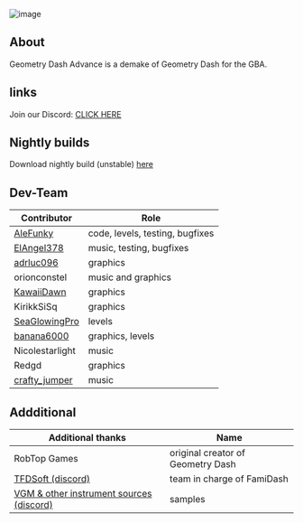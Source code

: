 ![image](https://github.com/AleFunky/geometry_dash_advance/blob/main/images/Image.jpg)

## About
Geometry Dash Advance is a demake of Geometry Dash for the GBA.

## links

Join our Discord: [CLICK HERE](https://discord.gg/WvUUqn2HMc)

## Nightly builds
Download nightly build (unstable) [here](https://nightly.link/AleFunky/geometry_dash_advance/workflows/main/main/gd-adv.zip)

## Dev-Team

|Contributor|Role|
|---|---|
|[AleFunky](https://github.com/PinguLinux)|code, levels, testing, bugfixes|
|[ElAngel378](https://github.com/ElAngel378)|music, testing, bugfixes|
|[adrluc096](https://github.com/123456oil)|graphics|
|orionconstel|music and graphics|
|[KawaiiDawn](https://github.com/Astroclimber26)|graphics|
|KirikkSiSq|graphics|
|[SeaGlowingPro](https://github.com/SeaGlowingPro)|levels|
|[banana6000](https://github.com/xXFamidash_Fan69Xx)|graphics, levels|
|Nicolestarlight|music|
|Redgd|graphics|
|[crafty_jumper](https://github.com/Crafty-Jumper)|music|

## Addditional
|Additional thanks| Name |
|---|---|
|RobTop Games|original creator of Geometry Dash|
|[TFDSoft (discord)](https://discord.gg/PCbwQaZs8K)|team in charge of FamiDash|
|[VGM & other instrument sources (discord)](https://discord.gg/m4qzYNGHuS)|samples|
